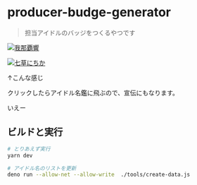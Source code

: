 # producer-budge-generator

> 担当アイドルのバッジをつくるやつです

[![我那覇響](https://img.shields.io/badge/%E6%8B%85%E5%BD%93-%E6%88%91%E9%82%A3%E8%A6%87%E9%9F%BF-01ADB9?style=for-the-badge)](https://idollist.idolmaster-official.jp/detail/10003)

[![七草にちか](https://img.shields.io/badge/%E6%8B%85%E5%BD%93-%E4%B8%83%E8%8D%89%E3%81%AB%E3%81%A1%E3%81%8B-A5CFB6)](https://idollist.idolmaster-official.jp/detail/50024)

↑こんな感じ

クリックしたらアイドル名鑑に飛ぶので、宣伝にもなります。

いえー

## ビルドと実行

```sh
# とりあえず実行
yarn dev

# アイドル名のリストを更新
deno run --allow-net --allow-write  ./tools/create-data.js
```
